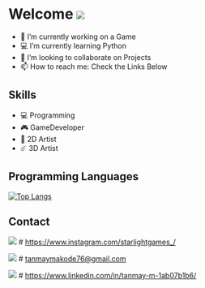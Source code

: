 # Welcome <img src="https://img.icons8.com/fluent/50/000000/github.png"/>

- 🔭 I’m currently working on a Game
- 💻 I’m currently learning Python
- 👯 I’m looking to collaborate on Projects
- 📫 How to reach me: Check the Links Below 

## Skills
* 💻 Programming    
* 🎮 GameDeveloper         
* 🎨 2D Artist 
* ☄️ 3D Artist

## Programming Languages

[![Top Langs](https://github-readme-stats.vercel.app/api/top-langs/?username=indieD3v)](https://github.com/indieD3v/github-readme-stats)
   
   
   
## Contact
<img src="https://img.icons8.com/cute-clipart/64/000000/instagram-new.png"/>      # https://www.instagram.com/starlightgames_/

<img src="https://img.icons8.com/plasticine/64/000000/gmail.png"/>         # tanmaymakode76@gmail.com


<img src="https://img.icons8.com/dusk/64/000000/linkedin.png"/>      # https://www.linkedin.com/in/tanmay-m-1ab07b1b6/



